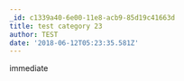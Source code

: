 ```yaml
---
_id: c1339a40-6e00-11e8-acb9-85d19c41663d
title: test category 23
author: TEST
date: '2018-06-12T05:23:35.581Z'
---
```

immediate
